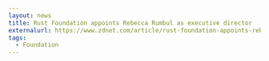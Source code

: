```yaml
---
layout: news
title: Rust Foundation appoints Rebecca Rumbul as executive director
externalurl: https://www.zdnet.com/article/rust-foundation-appoints-rebecca-rumbul-as-executive-director/
tags:
  - Foundation
---
```

